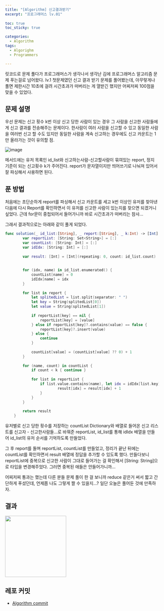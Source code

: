 ```yaml
---
title: "[Algorithm] 신고결과받기"
excerpt: "프로그래머스 lv.01"
  
toc: true
toc_sticky: true

categories:
  - Algorithm
tags:
  - Algorighm
  - Programmers

---
```


릿코드로 문제 풀다가 프로그래머스가 생각나서 생각난 김에 프로그래머스 알고리즘 문제 푸는걸로 넘어왔다. 
lv.1 첫문제였던 신고 결과 받기 문제를 풀어봤는데, 아무렇게나 풀면 제한시간 10초에 걸려 시간초과가 떠버리는 게 열받긴 했지만 어찌저찌 100점을 맞을 수 있었다.

## 문제 설명
우선 문제는 신고 횟수 k번 이상 신고 당한 사람이 있는 경우 그 사람을 신고한 사람들에게 신고 결과를 전송해주는 문제이다. 
한사람이 여러 사람을 신고할 수 있고 동일한 사람을 여러번 신고 할 수도 있지만 동일한 사람을 계속 신고하는 경우에도 신고 카운트는 1만 올라가는 것이 유의할 점.

![image](https://user-images.githubusercontent.com/22000470/179214645-89724fbd-65d6-4c1a-8fa5-f5a16cd3cd71.png)

메서드에는 유저 목록인 id_list와 신고하는사람-신고할사람이 묶여있는 report, 정지 기준이 되는 신고횟수 k가 주어진다. 
report가 문자열이지만 띄어쓰기로 나눠져 있어서 잘 파싱해서 사용하면 된다.

## 푼 방법

처음에는 초단순하게 report를 파싱해서 신고 카운트를 세고 k번 이상인 유저를 찾아낸 다음에 다시 Report를 확인하면서 이 유저를 신고한 사람이 있는지를 찾으면 되겠거니 싶었다. 
근데 for문이 중첩되어서 들어가니까 바로 시간초과가 떠버리는 참사...


그래서 결과적으로는 아래와 같이 풀게 되었다.

```swift
func solution(_ id_list:[String], _ report:[String], _ k:Int) -> [Int] {
        var reportList: [String: Set<String>] = [:]
        var countList: [String: Int] = [:]
        var idIdx: [String: Int] = [:]
        
        var result: [Int] = [Int](repeating: 0, count: id_list.count)
        
        
        for (idx, name) in id_list.enumerated() {
            countList[name] = 0
            idIdx[name] = idx
        }
        
        for list in report {
            let splitedList = list.split(separator: " ")
            let key = String(splitedList[0])
            let value = String(splitedList[1])
            
            if reportList[key] == nil {
                reportList[key] = [value]
            } else if reportList[key]?.contains(value) == false {
                reportList[key]?.insert(value)
            } else {
                continue
            }
            
            countList[value] = (countList[value] ?? 0) + 1
        }
        
        for (name, count) in countList {
            if count < k { continue }
            
            for list in reportList {
                if list.value.contains(name), let idx = idIdx[list.key] {
                        result[idx] = result[idx] + 1
                }
            }
        }
        
        return result
    }
```

유저별로 신고 당한 횟수를 저장하는 countList Dictionary와 배열로 들어온 신고 리스트를 신고자 - 신고한사람들...로 바꿔준 reportList, id_list를 통해 idIdx 배열을 만들어 id_list의 유저 순서를 기억하도록 만들었다.

그 후 report를 돌며 reportList, countList를 만들었고, 정리가 끝난 뒤에는 countList를 확인하면서 result 배열에 정답을 추가할 수 있도록 했다.
만들다보니 reportList에 중복으로 신고한 사람이 그대로 들어가는 걸 확인해서 [String: <Set>String]으로 타입을 변경해주었다. 그러면 중복된 애들은 안들어가니까...

어찌저찌 통과는 했는데 다른 분들 문제 풀이 한 걸 보니까 reduce 같은거 써서 짧고 간단하게 푸셨던데, 언제쯤 나도 그렇게 짤 수 있을지...? 일단 오늘은 풀어둔 것에 만족하자.



## 결과

<img src="https://user-images.githubusercontent.com/22000470/179214946-77aee5d4-ceb2-4295-a430-44b8c08531f0.png" width="200">


## 레포 커밋
- [Algorithm commit](https://github.com/eunjooChoi/algorithm/commit/e699baf90c6c3afee6261026407bc1ab48169e28)
